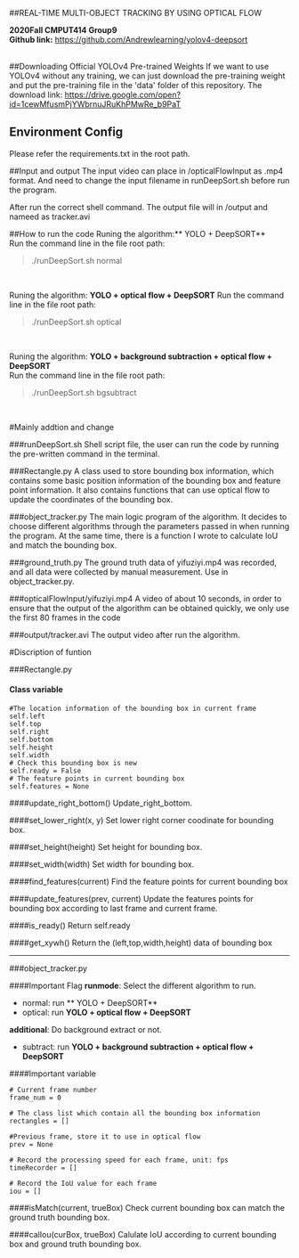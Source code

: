 ##REAL-TIME MULTI-OBJECT TRACKING BY USING OPTICAL FLOW

**2020Fall CMPUT414 Group9**  
**Github link:** https://github.com/Andrewlearning/yolov4-deepsort <br>
<br>


##Downloading Official YOLOv4 Pre-trained Weights
If we want to use YOLOv4 without any training, we can just download the pre-training weight and put the pre-training file in the  'data' folder of this repository. The download link:
https://drive.google.com/open?id=1cewMfusmPjYWbrnuJRuKhPMwRe_b9PaT

## Environment Config
Please refer the requirements.txt in the root path.
<br>

##Input and output
The input video can place in /opticalFlowInput as .mp4 format.
And need to change the input filename in runDeepSort.sh before run the program.

After run the correct shell command. The output file will in /output and nameed as tracker.avi


##How to run the code
Runing the algorithm:** YOLO + DeepSORT**  
Run the command line in the file root path:
> ./runDeepSort.sh normal
<br>

Runing the algorithm: **YOLO + optical flow + DeepSORT**
Run the command line in the file root path:
> ./runDeepSort.sh optical
<br>

Runing the algorithm: **YOLO + background subtraction + optical flow + DeepSORT**  
Run the command line in the file root path:
> ./runDeepSort.sh bgsubtract
<br>

#Mainly addtion and change

###runDeepSort.sh
Shell script file, the user can run the code by running the pre-written command in the terminal.

###Rectangle.py
A class used to store bounding box information, which contains some basic position information of the bounding box and feature point information. It also contains functions that can use optical flow to update the coordinates of the bounding box.

###object_tracker.py
The main logic program of the algorithm. It decides to choose different algorithms through the parameters passed in when running the program. At the same time, there is a function I wrote to calculate IoU and match the bounding box.

###ground_truth.py
The ground truth data of yifuziyi.mp4 was recorded, and all data were collected by manual measurement. Use in object_tracker.py.

###opticalFlowInput/yifuziyi.mp4
A video of about 10 seconds, in order to ensure that the output of the algorithm can be obtained quickly, we only use the first 80 frames in the code

###output/tracker.avi
The output video after run the algorithm.
<br>


#Discription of funtion

###Rectangle.py
#### Class variable
```
#The location information of the bounding box in current frame
self.left
self.top
self.right
self.bottom
self.height
self.width
# Check this bounding box is new
self.ready = False
# The feature points in current bounding box
self.features = None
```

####update_right_bottom()
Update_right_bottom.  

####set_lower_right(x, y)
Set lower right corner coodinate for bounding box.   

####set_height(height)
Set height for bounding box.   

####set_width(width)
Set width for bounding box.   

####find_features(current)
Find the feature points for current bounding box

####update_features(prev, current)
Update the features points for bounding box according to last frame and current frame.  

####is_ready()
Return self.ready

####get_xywh()
Return the (left,top,width,height) data of bounding box 

-------------------------------------------------------------------------------

###object_tracker.py

####Important Flag
**runmode**: Select the different algorithm to run.
- normal: run ** YOLO + DeepSORT** 
- optical: run  **YOLO + optical flow + DeepSORT**

**additional**: Do background extract or not.
- subtract: run  **YOLO + background subtraction + optical flow + DeepSORT**

####Important variable
```
# Current frame number
frame_num = 0

# The class list which contain all the bounding box information
rectangles = []

#Previous frame, store it to use in optical flow
prev = None

# Record the processing speed for each frame, unit: fps
timeRecorder = []

# Record the IoU value for each frame
iou = []
```

####isMatch(current, trueBox)
Check current bounding box can match the ground truth bounding box.

####calIou(curBox, trueBox)
Calulate IoU according to current bounding box and ground truth bounding box.
<br>
















